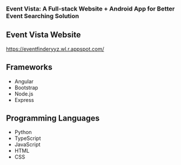 ### Event Vista: A Full-stack Website + Android App for Better Event Searching Solution

## Event Vista Website
https://eventfinderyyz.wl.r.appspot.com/

## Frameworks
* Angular
* Bootstrap
* Node.js
* Express

## Programming Languages
* Python
* TypeScript
* JavaScript
* HTML
* CSS
